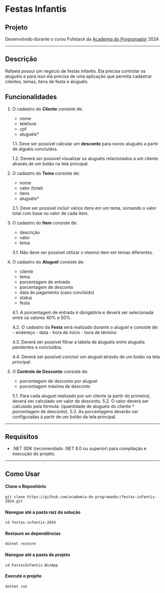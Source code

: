 # Festas Infantis

## Projeto

Desenvolvido durante o curso Fullstack da [Academia do Programador](https://www.academiadoprogramador.net) 2024

---
## Descrição

Rafaela possui um negócio de festas infantis. Ela precisa controlar os aluguéis e para isso ela precisa de uma aplicação que permita cadastrar clientes, temas, itens de festa e aluguéis.

## Funcionalidades

1. O cadastro do **Cliente** consiste de:
	- nome
	- telefone
	- cpf
	- aluguéis*

	1.1. Deve ser possível calcular um **desconto** para novos aluguéis a partir de alguéis concluidos.
	
 	1.2. Deverá ser possível visualizar os aluguéis relacionados a um cliente através de um botão na tela principal.

2. O cadastro do **Tema** consiste de:
	- nome
	- valor (total)
	- itens
	- aluguéis*

	2.1. Deve ser possível incluir vários itens em um tema, somando o valor total com base no valor de cada item.

3. O cadastro do **Item** consiste de:
	- descrição
	- valor
	- tema

	3.1. Não deve ser possível utilizar o mesmo item em temas diferentes.

4. O cadastro do **Aluguel** consiste de:
	- cliente
	- tema
	- porcentagem de entrada
	- porcentagem de desconto
	- data do pagamento (caso conclúido)
	- status
	- festa

	4.1. A porcentagem de entrada é obrigatória e deverá ser selecionada entre os valores 40% e 50%.
	

    4.2. O cadastro da **Festa** será realizado durante o aluguel e consiste de:
		- endereço
		- data
		- hora de início
		- hora de término
    
    4.3. Deverá ser possivel filtrar a tabela de aluguéis entre aluguéis pendentes e concluídos. 
	
    4.4. Deverá ser possível concluir um aluguel através de um botão na tela principal.

5. O **Controle de Desconto** consiste de:
	- porcentagem de desconto por aluguel
	- porcentagem máxima de desconto

	5.1. Para cada aluguel realizado por um cliente (a partir do primeiro), deverá ser calculado um valor de desconto.
	5.2. O valor deverá ser calculado pela fórmula: (quantidade de aluguéis do cliente * porcentagem de desconto).
	5.3. As porcentagens deverão ser configuradas à partir de um botão da tela principal.
---

## Requisitos

- .NET SDK (recomendado .NET 8.0 ou superior) para compilação e execução do projeto.
---
## Como Usar

#### Clone o Repositório
```
git clone https://github.com/academia-do-programador/festas-infantis-2024.git
```

#### Navegue até a pasta raiz da solução
```
cd festas-infantis-2024
```

#### Restaure as dependências
```
dotnet restore
```

#### Navegue até a pasta do projeto
```
cd FestasInfantis.WinApp
```

#### Execute o projeto
```
dotnet run
```
